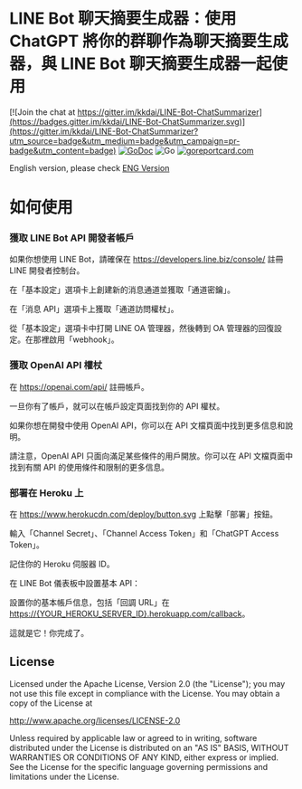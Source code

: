 LINE Bot 聊天摘要生成器：使用 ChatGPT 將你的群聊作為聊天摘要生成器，與 LINE Bot 聊天摘要生成器一起使用
==============

[![Join the chat at https://gitter.im/kkdai/LINE-Bot-ChatSummarizer](https://badges.gitter.im/kkdai/LINE-Bot-ChatSummarizer.svg)](https://gitter.im/kkdai/LINE-Bot-ChatSummarizer?utm_source=badge&utm_medium=badge&utm_campaign=pr-badge&utm_content=badge) [![GoDoc](https://godoc.org/github.com/kkdai/LINE-Bot-ChatSummarizer.svg?status.svg)](https://godoc.org/github.com/kkdai/LINE-Bot-ChatSummarizer)  ![Go](https://github.com/kkdai/LINE-Bot-ChatSummarizer/workflows/Go/badge.svg) [![goreportcard.com](https://goreportcard.com/badge/github.com/kkdai/LINE-Bot-ChatSummarizer)](https://goreportcard.com/report/github.com/kkdai/LineBotTemplate)

English version, please check [ENG Version](README.en.md)

如何使用
=============

### 獲取 LINE Bot API 開發者帳戶

如果你想使用 LINE Bot，請確保在 <https://developers.line.biz/console/> 註冊 LINE 開發者控制台。

在「基本設定」選項卡上創建新的消息通道並獲取「通道密鑰」。

在「消息 API」選項卡上獲取「通道訪問權杖」。

從「基本設定」選項卡中打開 LINE OA 管理器，然後轉到 OA 管理器的回復設定。在那裡啟用「webhook」。

### 獲取 OpenAI API 權杖

在 <https://openai.com/api/> 註冊帳戶。

一旦你有了帳戶，就可以在帳戶設定頁面找到你的 API 權杖。

如果你想在開發中使用 OpenAI API，你可以在 API 文檔頁面中找到更多信息和說明。

請注意，OpenAI API 只面向滿足某些條件的用戶開放。你可以在 API 文檔頁面中找到有關 API 的使用條件和限制的更多信息。

### 部署在 Heroku 上

在 <https://www.herokucdn.com/deploy/button.svg> 上點擊「部署」按鈕。

輸入「Channel Secret」、「Channel Access Token」和「ChatGPT Access Token」。

記住你的 Heroku 伺服器 ID。

在 LINE Bot 儀表板中設置基本 API：

設置你的基本帳戶信息，包括「回調 URL」在 <https://{YOUR_HEROKU_SERVER_ID}.herokuapp.com/callback>。

這就是它！你完成了。

License
---------------

Licensed under the Apache License, Version 2.0 (the "License");
you may not use this file except in compliance with the License.
You may obtain a copy of the License at

<http://www.apache.org/licenses/LICENSE-2.0>

Unless required by applicable law or agreed to in writing, software
distributed under the License is distributed on an "AS IS" BASIS,
WITHOUT WARRANTIES OR CONDITIONS OF ANY KIND, either express or implied.
See the License for the specific language governing permissions and
limitations under the License.
